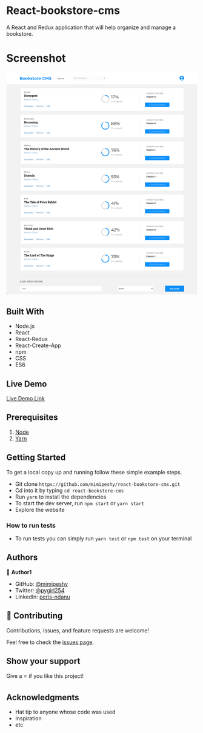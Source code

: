 # React-bookstore-cms
A React and Redux application that will help organize and manage a bookstore.

# Screenshot

![screenshot](./screenshot.png)

## Built With

- Node.js
- React
- React-Redux
- React-Create-App
- npm
- CSS
- ES6


## Live Demo

[Live Demo Link](https://perisbookstore.herokuapp.com/)

## Prerequisites
1. [Node](https://nodejs.org/en/)
2. [Yarn](https://yarnpkg.com/)

## Getting Started

To get a local copy up and running follow these simple example steps.

- Git clone `https://github.com/mimipeshy/react-bookstore-cms.git`
- Cd into it by typing `cd react-bookstore-cms`
- Run `yarn` to install the dependencies
- To start the dev server, run `npm start` or `yarn start`
- Explore the website 

### How to run tests
- To run tests you can simply run `yarn test` or `npm test` on your terminal

## Authors

👤 **Author1**

- GitHub: [@mimipeshy](https://github.com/mimipeshy)
- Twitter: [@pygirl254](https://twitter.com/pygirl254)
- LinkedIn: [peris-ndanu](https://www.linkedin.com/in/peris-ndanu-405083193/)

## 🤝 Contributing

Contributions, issues, and feature requests are welcome!

Feel free to check the [issues page](https://github.com/mimipeshy/calculator-react/issues).

## Show your support

Give a ⭐️ if you like this project!

## Acknowledgments

- Hat tip to anyone whose code was used
- Inspiration
- etc
